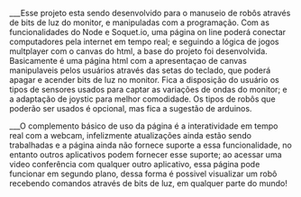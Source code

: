 ___Esse projeto esta sendo desenvolvido para o manuseio de robôs através de bits de luz do monitor, e manipuladas com a programação. Com as funcionalidades do Node e Soquet.io, uma página on line poderá conectar computadores pela internet em tempo real; e seguindo a lógica de jogos multplayer com o canvas do html, a base do projeto foi desenvolvida. Basicamente é uma página html com a apresentaçao de canvas manipulaveis pelos usuários através das setas do teclado, que poderá apagar e acender bits de luz no monitor. Fica a disposição do usuário os tipos de sensores usados para captar as variações de ondas do monitor; e a adaptação de joystic para melhor comodidade. Os tipos de robôs que poderão ser usados é opcional, mas fica a sugestão de arduinos.

___O complemento básico de uso da página é a interatividade em tempo real com a webcam, infelizmente atualizações ainda estão sendo trabalhadas e a página ainda não fornece suporte a essa funcionalidade, no entanto outros aplicativos podem fornecer esse suporte; ao acessar uma video conferência com qualquer outro aplicativo, essa página pode funcionar em segundo plano, dessa forma é possivel visualizar um robô recebendo comandos através de bits de luz, em qualquer parte do mundo!